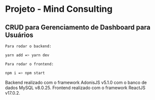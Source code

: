# Projeto - Mind Consulting

## CRUD para Gerenciamento de Dashboard para Usuários

```bash
Para rodar o backend:

yarn add => yarn dev

Para rodar o frontend:

npm i => npm start
```

Backend realizado com o framework AdonisJS v5.1.0 com o banco de dados MySQL v8.0.25. Frontend realizado com o framework ReactJS v17.0.2.